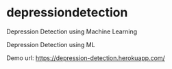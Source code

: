 # depressiondetection
Depression Detection using Machine Learning

Depression Detection using ML

Demo url: https://depression-detection.herokuapp.com/
